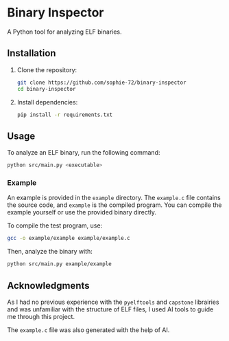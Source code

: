 # Binary Inspector

A Python tool for analyzing ELF binaries.

## Installation

1. Clone the repository:
    ```bash
    git clone https://github.com/sophie-72/binary-inspector
    cd binary-inspector
    ```

2. Install dependencies:
    ```bash
    pip install -r requirements.txt
    ```

## Usage

To analyze an ELF binary, run the following command:
```bash
python src/main.py <executable>
```

### Example
An example is provided in the `example` directory.
The `example.c` file contains the source code, and `example` is the compiled program.
You can compile the example yourself or use the provided binary directly.

To compile the test program, use:
```bash
gcc -o example/example example/example.c
```

Then, analyze the binary with:
```bash
python src/main.py example/example
```


## Acknowledgments
As I had no previous experience with the `pyelftools` and `capstone` librairies and was unfamiliar with the structure of ELF files, I used AI tools to guide me through this project.

The `example.c` file was also generated with the help of AI.
